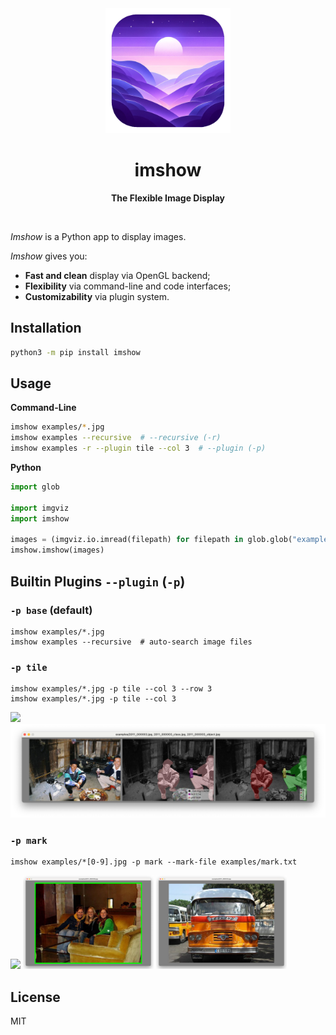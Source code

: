 <div align="center">
  <img src=".readme/icon.png" width="200", height="200">
  <h1>imshow</h1>
  <p>
    <b>The Flexible Image Display</b>
  </p>
  <br>
</div>

*Imshow* is a Python app to display images.

*Imshow* gives you:

- **Fast and clean** display via OpenGL backend;
- **Flexibility** via command-line and code interfaces;
- **Customizability** via plugin system.

## Installation

```bash
python3 -m pip install imshow
```

## Usage

**Command-Line**

```bash
imshow examples/*.jpg
imshow examples --recursive  # --recursive (-r)
imshow examples -r --plugin tile --col 3  # --plugin (-p)
```

**Python**

```python
import glob

import imgviz
import imshow

images = (imgviz.io.imread(filepath) for filepath in glob.glob("examples/*.jpg"))
imshow.imshow(images)
```

## Builtin Plugins `--plugin` (`-p`)

### `-p base` (**default**)

```
imshow examples/*.jpg
imshow examples --recursive  # auto-search image files
```

### `-p tile`

```
imshow examples/*.jpg -p tile --col 3 --row 3
imshow examples/*.jpg -p tile --col 3
```

<img src=".readme/tile_0.png" height="200"> <img src=".readme/tile_1.png" height="150">

### `-p mark`

```
imshow examples/*[0-9].jpg -p mark --mark-file examples/mark.txt
```

<img src=".readme/mark_0.png" height="150"> <img src=".readme/mark_1.png" height="150"> <img src=".readme/mark_2.png" height="150"> 

## License

MIT

